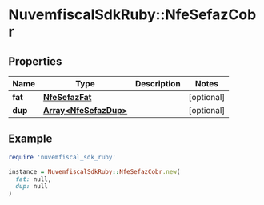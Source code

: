 # NuvemfiscalSdkRuby::NfeSefazCobr

## Properties

| Name | Type | Description | Notes |
| ---- | ---- | ----------- | ----- |
| **fat** | [**NfeSefazFat**](NfeSefazFat.md) |  | [optional] |
| **dup** | [**Array&lt;NfeSefazDup&gt;**](NfeSefazDup.md) |  | [optional] |

## Example

```ruby
require 'nuvemfiscal_sdk_ruby'

instance = NuvemfiscalSdkRuby::NfeSefazCobr.new(
  fat: null,
  dup: null
)
```

